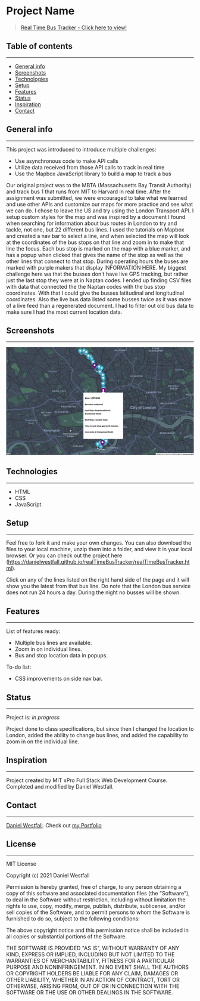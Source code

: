 # Project Name
> [Real Time Bus Tracker - Click here to view!](https://danielwestfall.github.io/realTimeBusTracker/realTimeBusTracker.html)

## Table of contents
---
* [General info](#general-info)
* [Screenshots](#screenshots)
* [Technologies](#technologies)
* [Setup](#setup)
* [Features](#features)
* [Status](#status)
* [Inspiration](#inspiration)
* [Contact](#contact)

## General info
---
This project was introduced to introduce multiple challenges:
* Use asynchronous code to make API calls
* Utilize data received from those API calls to track in real time
* Use the Mapbox JavaScript library to build a map to track a bus

Our original project was to the MBTA (Massachusetts Bay Transit Authority) and track bus 1 that runs from MIT to Harvard in real time. After the assignment was submitted, we were encouraged to take what we learned and use other APIs and customize our maps for more practice and see what we can do. I chose to leave the US and try using the London Transport API. I setup custom styles for the map and was inspired by a document I found when searching for information about bus routes in London to try and tackle, not one, but 22 different bus lines. I used the tutorials on Mapbox and created a nav bar to select a line, and when selected the map will look at the coordinates of the bus stops on that line and zoom in to make that line the focus. Each bus stop is marked on the map with a blue marker, and has a popup when clicked that gives the name of the stop as well as the other lines that connect to that stop. During operating hours the buses are marked with purple makers that display INFORMATION HERE. My biggest challenge here wa that the busses don't have live GPS tracking, but rather just the last stop they were at in Naptan codes. I ended up finding CSV files with data that connected the the Naptan codes with the bus stop coordinates. With that I could give the busses latitudinal and longitudinal coordinates. Also the live bus data listed some busses twice as it was more of a live feed than a regenerated document. I had to filter out old bus data to make sure I had the most current location data. 

## Screenshots
---
![Example screenshot](bustracker.png)

## Technologies
---
* HTML
* CSS
* JavaScript

## Setup
---
Feel free to fork it and make your own changes. You can also download the files to your local machine, unzip them into a folder, and view it in your local browser. Or you can check out the project here (https://danielwestfall.github.io/realTimeBusTracker/realTimeBusTracker.html). 

Click on any of the lines listed on the right hand side of the page and it will show you the latest from that bus line. Do note that the London bus service does not run 24 hours a day. During the night no busses will be shown.

## Features
---
List of features ready:
* Multiple bus lines are available.
* Zoom in on individual lines.
* Bus and stop location data in popups.

To-do list:
* CSS improvements on side nav bar.

## Status
---
Project is: _in progress_

Project done to class specifications, but since then I changed the location to London, added the ability to change bus lines, and added the capability to zoom in on the individual line.

## Inspiration
---
Project created by MIT xPro Full Stack Web Development Course. Completed and modified by Daniel Westfall.

## Contact
---
[Daniel Westfall](mailto:DWWestfall@Protonmail.com).  Check out [my Portfolio](https://danielwestfall.github.io/ "my Portfolio")

## License
---
MIT License

Copyright (c) 2021 Daniel Westfall

Permission is hereby granted, free of charge, to any person obtaining a copy
of this software and associated documentation files (the "Software"), to deal
in the Software without restriction, including without limitation the rights
to use, copy, modify, merge, publish, distribute, sublicense, and/or sell
copies of the Software, and to permit persons to whom the Software is
furnished to do so, subject to the following conditions:

The above copyright notice and this permission notice shall be included in all
copies or substantial portions of the Software.

THE SOFTWARE IS PROVIDED "AS IS", WITHOUT WARRANTY OF ANY KIND, EXPRESS OR
IMPLIED, INCLUDING BUT NOT LIMITED TO THE WARRANTIES OF MERCHANTABILITY,
FITNESS FOR A PARTICULAR PURPOSE AND NONINFRINGEMENT. IN NO EVENT SHALL THE
AUTHORS OR COPYRIGHT HOLDERS BE LIABLE FOR ANY CLAIM, DAMAGES OR OTHER
LIABILITY, WHETHER IN AN ACTION OF CONTRACT, TORT OR OTHERWISE, ARISING FROM,
OUT OF OR IN CONNECTION WITH THE SOFTWARE OR THE USE OR OTHER DEALINGS IN THE
SOFTWARE.
